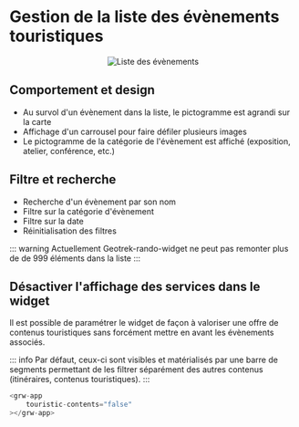 # Gestion de la liste des évènements touristiques

<center>
  <a title="Liste des évènements"><img src="/components/list_touristic_event.png" alt="Liste des évènements"></a>
</center>


## Comportement et design

- Au survol d'un évènement dans la liste, le pictogramme est agrandi sur la carte
- Affichage d'un carrousel pour faire défiler plusieurs images
- Le pictogramme de la catégorie de l'évènement est affiché (exposition, atelier, conférence, etc.)

## Filtre et recherche

- Recherche d'un évènement par son nom
- Filtre sur la catégorie d'évènement
- Filtre sur la date
- Réinitialisation des filtres

::: warning
Actuellement Geotrek-rando-widget ne peut pas remonter plus de de 999 éléments dans la liste
:::

## Désactiver l'affichage des services dans le widget

Il est possible de paramétrer le widget de façon à valoriser une offre de contenus touristiques sans forcément mettre en avant les évènements associés. 

::: info
Par défaut, ceux-ci sont visibles et matérialisés par une barre de segments permettant de les filtrer séparément des autres contenus (itinéraires, contenus touristiques).
:::


```js
<grw-app
	touristic-contents="false"
></grw-app>
```